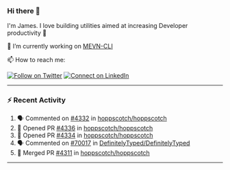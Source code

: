 ### Hi there 👋

I'm James. I love building utilities aimed at increasing Developer productivity :raised_hands: 

🔭 I’m currently working on [MEVN-CLI](https://github.com/madlabsinc/mevn-cli)

📫 How to reach me:

[![Follow on Twitter](https://img.shields.io/badge/--twitter?label=Twitter&logo=Twitter&style=social)](https://twitter.com/james_madhacks) [![Connect on LinkedIn](https://img.shields.io/badge/--linkedin?label=LinkedIn&logo=LinkedIn&style=social)](https://www.linkedin.com/in/jamesgeorge007)

---

### :zap: Recent Activity

<!--START_SECTION:activity-->
1. 🗣 Commented on [#4332](https://github.com/hoppscotch/hoppscotch/issues/4332#issuecomment-2337580231) in [hoppscotch/hoppscotch](https://github.com/hoppscotch/hoppscotch)
2. 💪 Opened PR [#4336](https://github.com/hoppscotch/hoppscotch/pull/4336) in [hoppscotch/hoppscotch](https://github.com/hoppscotch/hoppscotch)
3. 💪 Opened PR [#4334](https://github.com/hoppscotch/hoppscotch/pull/4334) in [hoppscotch/hoppscotch](https://github.com/hoppscotch/hoppscotch)
4. 🗣 Commented on [#70017](https://github.com/DefinitelyTyped/DefinitelyTyped/pull/70017#issuecomment-2329553818) in [DefinitelyTyped/DefinitelyTyped](https://github.com/DefinitelyTyped/DefinitelyTyped)
5. 🎉 Merged PR [#4311](https://github.com/hoppscotch/hoppscotch/pull/4311) in [hoppscotch/hoppscotch](https://github.com/hoppscotch/hoppscotch)
<!--END_SECTION:activity-->

---

<!--
**jamesgeorge007/jamesgeorge007** is a ✨ _special_ ✨ repository because its `README.md` (this file) appears on your GitHub profile.

Here are some ideas to get you started:

- 🌱 I’m currently learning ...
- 👯 I’m looking to collaborate on ...
- 🤔 I’m looking for help with ...
- 💬 Ask me about ...
- 😄 Pronouns: ...
- ⚡ Fun fact: ...
-->
